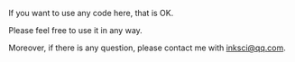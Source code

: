 If you want to use any code here, that is OK.

Please feel free to use it in any way.

Moreover, if there is any question, please contact me with inksci@qq.com.
